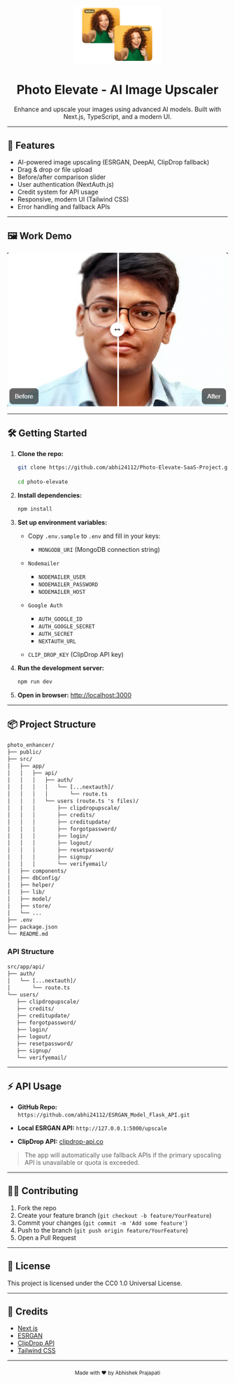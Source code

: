 <div align="center">
  <img src="public/mainImage.png" alt="Photo Elevate Logo" width="200"/>
  <h1>Photo Elevate - AI Image Upscaler</h1>
  <p>Enhance and upscale your images using advanced AI models. Built with Next.js, TypeScript, and a modern UI.</p>
</div>

---

## 🚀 Features

- AI-powered image upscaling (ESRGAN, DeepAI, ClipDrop fallback)
- Drag & drop or file upload
- Before/after comparison slider
- User authentication (NextAuth.js)
- Credit system for API usage
- Responsive, modern UI (Tailwind CSS)
- Error handling and fallback APIs

---

## 🖼️ Work Demo

![Demo Screenshot](public/work.png)

---

## 🛠️ Getting Started

1. **Clone the repo:**

   ```bash
   git clone https://github.com/abhi24112/Photo-Elevate-SaaS-Project.git

   cd photo-elevate
   ```

2. **Install dependencies:**
   ```bash
   npm install
   ```
3. **Set up environment variables:**

   - Copy `.env.sample` to `.env` and fill in your keys:

     - `MONGODB_URI` (MongoDB connection string)

   - `Nodemailer`

     - `NODEMAILER_USER`
     - `NODEMAILER_PASSWORD`
     - `NODEMAILER_HOST`

   - `Google Auth `

     - `AUTH_GOOGLE_ID`
     - `AUTH_GOOGLE_SECRET`
     - `AUTH_SECRET`
     - `NEXTAUTH_URL`

   - `CLIP_DROP_KEY` (ClipDrop API key)

4. **Run the development server:**
   ```bash
   npm run dev
   ```
5. **Open in browser:**
   [http://localhost:3000](http://localhost:3000)

---

## 📦 Project Structure

```
photo_enhancer/
├── public/
├── src/
│   ├── app/
│   │   ├── api/
│   │   │   ├── auth/
│   │   │   │   └── [...nextauth]/
│   │   │   │       └── route.ts
│   │   │   └── users (route.ts 's files)/
│   │   │       ├── clipdropupscale/
│   │   │       ├── credits/
│   │   │       ├── creditupdate/
│   │   │       ├── forgotpassword/
│   │   │       ├── login/
│   │   │       ├── logout/
│   │   │       ├── resetpassword/
│   │   │       ├── signup/
│   │   │       └── verifyemail/
│   ├── components/
│   ├── dbConfig/
│   ├── helper/
│   ├── lib/
│   ├── model/
│   ├── store/
│   └── ...
├── .env
├── package.json
└── README.md
```

### API Structure

```
src/app/api/
├── auth/
│   └── [...nextauth]/
│       └── route.ts
└── users/
   ├── clipdropupscale/
   ├── credits/
   ├── creditupdate/
   ├── forgotpassword/
   ├── login/
   ├── logout/
   ├── resetpassword/
   ├── signup/
   └── verifyemail/
```

---

## ⚡ API Usage

- **GitHub Repo:** `https://github.com/abhi24112/ESRGAN_Model_Flask_API.git`

- **Local ESRGAN API:** `http://127.0.0.1:5000/upscale`
- **ClipDrop API:** [clipdrop-api.co](https://clipdrop.co/apis/image-upscaling)

> The app will automatically use fallback APIs if the primary upscaling API is unavailable or quota is exceeded.

---

## 🧑‍💻 Contributing

1. Fork the repo
2. Create your feature branch (`git checkout -b feature/YourFeature`)
3. Commit your changes (`git commit -m 'Add some feature'`)
4. Push to the branch (`git push origin feature/YourFeature`)
5. Open a Pull Request

---

## 📄 License

This project is licensed under the CC0 1.0 Universal License.

---

## 🙏 Credits

- [Next.js](https://nextjs.org/)
- [ESRGAN](https://github.com/xinntao/ESRGAN)
- [ClipDrop API](https://clipdrop.co/apis/image-upscaling)
- [Tailwind CSS](https://tailwindcss.com/)

---

<div align="center">
  <sub>Made with ❤️ by Abhishek Prajapati</sub>
</div>
